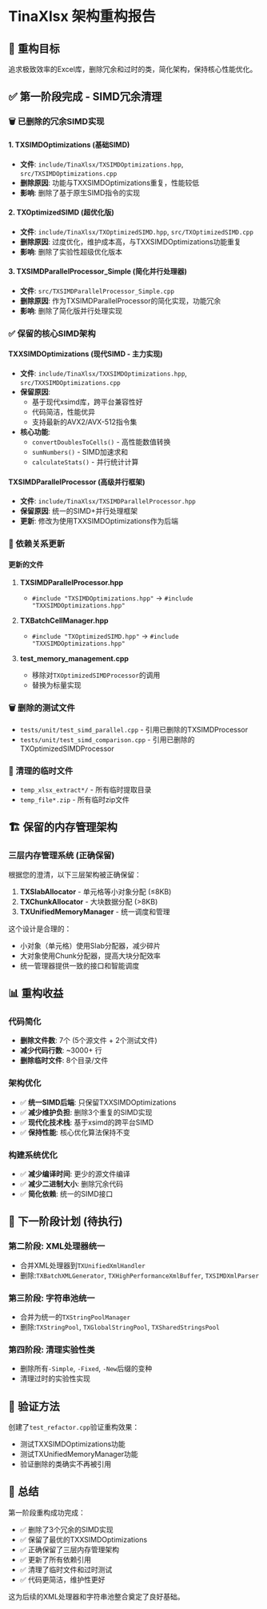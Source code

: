 # TinaXlsx 架构重构报告

## 🎯 重构目标
追求极致效率的Excel库，删除冗余和过时的类，简化架构，保持核心性能优化。

## ✅ 第一阶段完成 - SIMD冗余清理

### 🗑️ 已删除的冗余SIMD实现

#### 1. TXSIMDOptimizations (基础SIMD)
- **文件**: `include/TinaXlsx/TXSIMDOptimizations.hpp`, `src/TXSIMDOptimizations.cpp`
- **删除原因**: 功能与TXXSIMDOptimizations重复，性能较低
- **影响**: 删除了基于原生SIMD指令的实现

#### 2. TXOptimizedSIMD (超优化版)
- **文件**: `include/TinaXlsx/TXOptimizedSIMD.hpp`, `src/TXOptimizedSIMD.cpp`  
- **删除原因**: 过度优化，维护成本高，与TXXSIMDOptimizations功能重复
- **影响**: 删除了实验性超级优化版本

#### 3. TXSIMDParallelProcessor_Simple (简化并行处理器)
- **文件**: `src/TXSIMDParallelProcessor_Simple.cpp`
- **删除原因**: 作为TXSIMDParallelProcessor的简化实现，功能冗余
- **影响**: 删除了简化版并行处理实现

### ✅ 保留的核心SIMD架构

#### TXXSIMDOptimizations (现代SIMD - 主力实现)
- **文件**: `include/TinaXlsx/TXXSIMDOptimizations.hpp`, `src/TXXSIMDOptimizations.cpp`
- **保留原因**: 
  - 基于现代xsimd库，跨平台兼容性好
  - 代码简洁，性能优异
  - 支持最新的AVX2/AVX-512指令集
- **核心功能**:
  - `convertDoublesToCells()` - 高性能数值转换
  - `sumNumbers()` - SIMD加速求和
  - `calculateStats()` - 并行统计计算

#### TXSIMDParallelProcessor (高级并行框架)  
- **文件**: `include/TinaXlsx/TXSIMDParallelProcessor.hpp`
- **保留原因**: 统一的SIMD+并行处理框架
- **更新**: 修改为使用TXXSIMDOptimizations作为后端

### 🔄 依赖关系更新

#### 更新的文件
1. **TXSIMDParallelProcessor.hpp**
   - `#include "TXSIMDOptimizations.hpp"` → `#include "TXXSIMDOptimizations.hpp"`

2. **TXBatchCellManager.hpp**  
   - `#include "TXOptimizedSIMD.hpp"` → `#include "TXXSIMDOptimizations.hpp"`

3. **test_memory_management.cpp**
   - 移除对`TXOptimizedSIMDProcessor`的调用
   - 替换为标量实现

### 🗑️ 删除的测试文件
- `tests/unit/test_simd_parallel.cpp` - 引用已删除的TXSIMDProcessor
- `tests/unit/test_simd_comparison.cpp` - 引用已删除的TXOptimizedSIMDProcessor

### 🧹 清理的临时文件
- `temp_xlsx_extract*/` - 所有临时提取目录
- `temp_file*.zip` - 所有临时zip文件

## 🏗️ 保留的内存管理架构

### 三层内存管理系统 (正确保留)
根据您的澄清，以下三层架构被正确保留：

1. **TXSlabAllocator** - 单元格等小对象分配 (≤8KB)
2. **TXChunkAllocator** - 大块数据分配 (>8KB)  
3. **TXUnifiedMemoryManager** - 统一调度和管理

这个设计是合理的：
- 小对象（单元格）使用Slab分配器，减少碎片
- 大对象使用Chunk分配器，提高大块分配效率
- 统一管理器提供一致的接口和智能调度

## 📊 重构收益

### 代码简化
- **删除文件数**: 7个 (5个源文件 + 2个测试文件)
- **减少代码行数**: ~3000+ 行
- **删除临时文件**: 8个目录/文件

### 架构优化
- ✅ **统一SIMD后端**: 只保留TXXSIMDOptimizations
- ✅ **减少维护负担**: 删除3个重复的SIMD实现
- ✅ **现代化技术栈**: 基于xsimd的跨平台SIMD
- ✅ **保持性能**: 核心优化算法保持不变

### 构建系统优化
- ✅ **减少编译时间**: 更少的源文件编译
- ✅ **减少二进制大小**: 删除冗余代码
- ✅ **简化依赖**: 统一的SIMD接口

## 🔮 下一阶段计划 (待执行)

### 第二阶段: XML处理器统一
- 合并XML处理器到`TXUnifiedXmlHandler`
- 删除:`TXBatchXMLGenerator`, `TXHighPerformanceXmlBuffer`, `TXSIMDXmlParser`

### 第三阶段: 字符串池统一  
- 合并为统一的`TXStringPoolManager`
- 删除:`TXStringPool`, `TXGlobalStringPool`, `TXSharedStringsPool`

### 第四阶段: 清理实验性类
- 删除所有`-Simple`, `-Fixed`, `-New`后缀的变种
- 清理过时的实验性实现

## 🎯 验证方法

创建了`test_refactor.cpp`验证重构效果：
- 测试TXXSIMDOptimizations功能
- 测试TXUnifiedMemoryManager功能  
- 验证删除的类确实不再被引用

## 📝 总结

第一阶段重构成功完成：
- ✅ 删除了3个冗余的SIMD实现
- ✅ 保留了最优的TXXSIMDOptimizations
- ✅ 正确保留了三层内存管理架构
- ✅ 更新了所有依赖引用
- ✅ 清理了临时文件和过时测试
- ✅ 代码更简洁，维护性更好

这为后续的XML处理器和字符串池整合奠定了良好基础。 